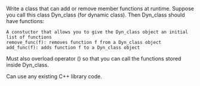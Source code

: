 Write a class that can add or remove member functions at runtime.  Suppose you call this class Dyn_class (for dynamic class).  Then Dyn_class should have functions:

    A constuctor that allows you to give the Dyn_class object an initial list of functions
    remove_func(f): removes function f from a Dyn_class object
    add_func(f): adds function f to a Dyn_class object

Must also overload operator () so that you can call the functions stored inside Dyn_class.

Can use any existing C++ library code.
